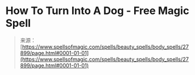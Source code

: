 <!--yml
category: 未分类
date: 2024-06-12 19:17:28
-->

# How To Turn Into A Dog - Free Magic Spell

> 来源：[https://www.spellsofmagic.com/spells/beauty_spells/body_spells/27899/page.html#0001-01-01](https://www.spellsofmagic.com/spells/beauty_spells/body_spells/27899/page.html#0001-01-01)